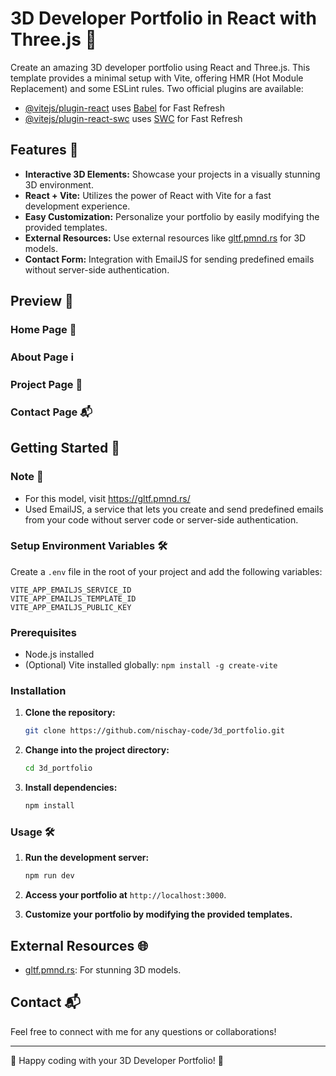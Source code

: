 # 3D Developer Portfolio in React with Three.js 🚀

Create an amazing 3D developer portfolio using React and Three.js. This template provides a minimal setup with Vite, offering HMR (Hot Module Replacement) and some ESLint rules. Two official plugins are available:

- [@vitejs/plugin-react](https://github.com/vitejs/vite-plugin-react/blob/main/packages/plugin-react/README.md) uses [Babel](https://babeljs.io/) for Fast Refresh
- [@vitejs/plugin-react-swc](https://github.com/vitejs/vite-plugin-react-swc) uses [SWC](https://swc.rs/) for Fast Refresh

## Features 🌟

- **Interactive 3D Elements:** Showcase your projects in a visually stunning 3D environment.
- **React + Vite:** Utilizes the power of React with Vite for a fast development experience.
- **Easy Customization:** Personalize your portfolio by easily modifying the provided templates.
- **External Resources:** Use external resources like [gltf.pmnd.rs](https://gltf.pmnd.rs/) for 3D models.
- **Contact Form:** Integration with EmailJS for sending predefined emails without server-side authentication.
  

## Preview 📸

### Home Page 🏡


### About Page ℹ️

### Project Page 🚧


### Contact Page 📬



## Getting Started 🚀

### Note 📝
 * For this model, visit https://gltf.pmnd.rs/
 * Used EmailJS, a service that lets you create and send predefined emails from your code without server code or server-side authentication.

### Setup Environment Variables 🛠️

Create a `.env` file in the root of your project and add the following variables:

```env
VITE_APP_EMAILJS_SERVICE_ID
VITE_APP_EMAILJS_TEMPLATE_ID
VITE_APP_EMAILJS_PUBLIC_KEY
```

### Prerequisites

- Node.js installed
- (Optional) Vite installed globally: `npm install -g create-vite`

### Installation

1. **Clone the repository:**

    ```bash
    git clone https://github.com/nischay-code/3d_portfolio.git
    ```

2. **Change into the project directory:**

    ```bash
    cd 3d_portfolio
    ```

3. **Install dependencies:**

    ```bash
    npm install
    ```

### Usage 🛠️

1. **Run the development server:**

    ```bash
    npm run dev
    ```

2. **Access your portfolio at** `http://localhost:3000`.

3. **Customize your portfolio by modifying the provided templates.**

## External Resources 🌐

- [gltf.pmnd.rs](https://gltf.pmnd.rs/): For stunning 3D models.

## Contact 📬

Feel free to connect with me for any questions or collaborations!

---

🌟 Happy coding with your 3D Developer Portfolio! 🌟
